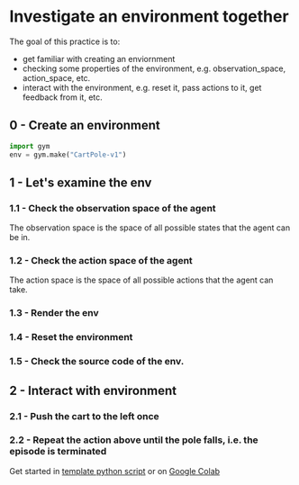 # Investigate an environment together
The goal of this practice is to:
* get familiar with creating an enviornment
* checking some properties of the environment, e.g. observation_space, action_space, 
  etc.
* interact with the environment, e.g. reset it, pass actions to it, get feedback from 
  it, etc.

## 0 - Create an environment
```python
import gym
env = gym.make("CartPole-v1")
```
## 1 - Let's examine the env
### 1.1 - Check the observation space of the agent
The observation space is the space of all possible states that the agent can be in.
### 1.2 - Check the action space of the agent
The action space is the space of all possible actions that the agent can take.
### 1.3 - Render the env
### 1.4 - Reset the environment
### 1.5 - Check the source code of the env.

## 2 - Interact with environment
### 2.1 - Push the cart to the left once
### 2.2 - Repeat the action above until the pole falls, i.e. the episode is terminated

Get started in [template python script](./playground.py) or on [Google Colab](https://colab.research.google.com/drive/1KW9hrQ6CapTs8DPv8QYHlnk22WRWQoMj?authuser=1#scrollTo=bKrYVy3Ab2T9)